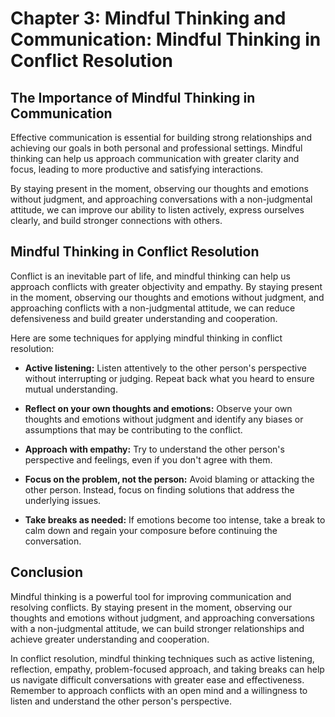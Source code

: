 Chapter 3: Mindful Thinking and Communication: Mindful Thinking in Conflict Resolution
======================================================================================

The Importance of Mindful Thinking in Communication
---------------------------------------------------

Effective communication is essential for building strong relationships and achieving our goals in both personal and professional settings. Mindful thinking can help us approach communication with greater clarity and focus, leading to more productive and satisfying interactions.

By staying present in the moment, observing our thoughts and emotions without judgment, and approaching conversations with a non-judgmental attitude, we can improve our ability to listen actively, express ourselves clearly, and build stronger connections with others.

Mindful Thinking in Conflict Resolution
---------------------------------------

Conflict is an inevitable part of life, and mindful thinking can help us approach conflicts with greater objectivity and empathy. By staying present in the moment, observing our thoughts and emotions without judgment, and approaching conflicts with a non-judgmental attitude, we can reduce defensiveness and build greater understanding and cooperation.

Here are some techniques for applying mindful thinking in conflict resolution:

* **Active listening:** Listen attentively to the other person's perspective without interrupting or judging. Repeat back what you heard to ensure mutual understanding.

* **Reflect on your own thoughts and emotions:** Observe your own thoughts and emotions without judgment and identify any biases or assumptions that may be contributing to the conflict.

* **Approach with empathy:** Try to understand the other person's perspective and feelings, even if you don't agree with them.

* **Focus on the problem, not the person:** Avoid blaming or attacking the other person. Instead, focus on finding solutions that address the underlying issues.

* **Take breaks as needed:** If emotions become too intense, take a break to calm down and regain your composure before continuing the conversation.

Conclusion
----------

Mindful thinking is a powerful tool for improving communication and resolving conflicts. By staying present in the moment, observing our thoughts and emotions without judgment, and approaching conversations with a non-judgmental attitude, we can build stronger relationships and achieve greater understanding and cooperation.

In conflict resolution, mindful thinking techniques such as active listening, reflection, empathy, problem-focused approach, and taking breaks can help us navigate difficult conversations with greater ease and effectiveness. Remember to approach conflicts with an open mind and a willingness to listen and understand the other person's perspective.
